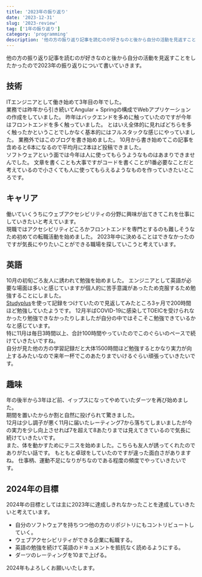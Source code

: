 ```yaml
---
title: '2023年の振り返り'
date: '2023-12-31'
slug: '2023-review'
tag: ['1年の振り返り']
category: 'programming'
description: '他の方の振り返り記事を読むのが好きなのと後から自分の活動を見返すことをしたかったので2023年の振り返りについて書いていきます。'
---
```


他の方の振り返り記事を読むのが好きなのと後から自分の活動を見返すことをしたかったので2023年の振り返りについて書いていきます。

## 技術

ITエンジニアとして働き始めて3年目の年でした。  
業務では昨年から引き続いてAngular + Springの構成でWebアプリケーションの作成をしていました。
昨年はバックエンドを多めに触っていたのですが今年はフロントエンドを多く触っていました。
とはいえ全体的に見ればどちらを多く触ったかということでしかなく基本的にはフルスタックな感じにやっていました。
業務外ではこのブログを書き始めました。
10月から書き始めてこの記事を含めると6本になるので平均月に2本ほど投稿できました。  
ソフトウェアという面では今年は人に使ってもらうようなものはあまりできませんでした。
文章を書くことも大事ですがコードを書くことが1番必要なことだと考えているので小さくても人に使ってもらえるようなものを作っていきたいところです。

## キャリア

働いていくうちにウェブアクセシビリティの分野に興味が出てきてこれを仕事にしていきたいと考えています。  
現職ではアクセシビリティどころかフロントエンドを専門とするのも難しそうなため初めての転職活動を始めました。
2023年中に決めることはできなかったのですが気長にやりたいことができる職場を探していこうと考えています。

## 英語

10月の初旬ごろ友人に誘われて勉強を始めました。
エンジニアとして英語が必要な場面は多いと感じていますが個人的に苦手意識があったため克服するため勉強することにしました。  
[Studyplus](https://app.studyplus.jp)を使って記録をつけていたので見返してみたところ3ヶ月で200時間ほど勉強していたようです。
12月半ばCOVID-19に感染してTOEICを受けられなかったり勉強できなかったりしましたが自分の中ではそこそこ勉強できているかなと感じています。  
特に11月は毎日3時間以上、合計100時間やっていたのでこのぐらいのペースで続けていきたいですね。  
自分が見た他の方の学習記録だと大体1500時間ほど勉強するとかなり実力が向上するみたいなので来年一杯でこのあたりまでいけるぐらい頑張っていきたいです。

## 趣味

年の後半から3年ほど前、イップスになってやめていたダーツを再び始めました。  
期間を置いたからか割と自然に投げられて驚きました。  
12月は少し調子が悪く11月に届いたレーティング7から落ちてしまいましたが今の実力を少し向上させれば7を超えて8あたりまでは見えてきているので気長に続けていきたいです。  
また、体を動かすためにテニスを始めました。こちらも友人が誘ってくれたのでありがたい話です。
もともと卓球をしていたのですが違った面白さがありますね。
仕事柄、運動不足になりがちなのである程度の頻度でやっていきたいです。

## 2024年の目標

2024年の目標としては主に2023年に達成しきれなかったことを達成していきたいと考えています。

- 自分のソフトウェアを持ちつつ他の方のリポジトリにもコントリビュートしていく。
- ウェブアクセシビリティができる企業に転職する。
- 英語の勉強を続けて英語のドキュメントを抵抗なく読めるようにする。
- ダーツのレーティングを10まで上げる。

2024年もよろしくお願いいたします。
